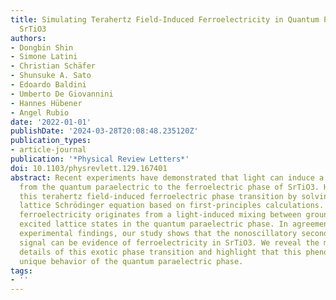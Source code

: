 ```yaml
---
title: Simulating Terahertz Field-Induced Ferroelectricity in Quantum Paraelectric
  SrTiO3
authors:
- Dongbin Shin
- Simone Latini
- Christian Schäfer
- Shunsuke A. Sato
- Edoardo Baldini
- Umberto De Giovannini
- Hannes Hübener
- Angel Rubio
date: '2022-01-01'
publishDate: '2024-03-28T20:08:48.235120Z'
publication_types:
- article-journal
publication: '*Physical Review Letters*'
doi: 10.1103/physrevlett.129.167401
abstract: Recent experiments have demonstrated that light can induce a transition
  from the quantum paraelectric to the ferroelectric phase of SrTiO3. Here, we investigate
  this terahertz field-induced ferroelectric phase transition by solving the time-dependent
  lattice Schrödinger equation based on first-principles calculations. We find that
  ferroelectricity originates from a light-induced mixing between ground and first
  excited lattice states in the quantum paraelectric phase. In agreement with the
  experimental findings, our study shows that the nonoscillatory second harmonic generation
  signal can be evidence of ferroelectricity in SrTiO3. We reveal the microscopic
  details of this exotic phase transition and highlight that this phenomenon is a
  unique behavior of the quantum paraelectric phase.
tags:
- ''
---
```

